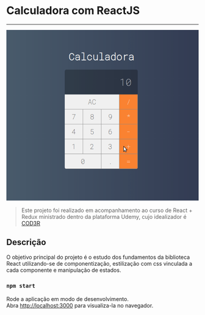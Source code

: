 # Calculadora com ReactJS

---

[![Foto do projeto](./src/md/calculadora_md.gif)](https://diglopes.github.io/calculadora-react)

> Este projeto foi realizado em acompanhamento ao curso de React + Redux ministrado dentro da plataforma Udemy, cujo idealizador é [COD3R](https://www.cod3r.com.br/)

## Descrição

O objetivo principal do projeto é o estudo dos fundamentos da biblioteca React utilizando-se de componentização, estilização com css vinculada a cada componente e manipulação de estados.

### `npm start`

Rode a aplicação em modo de desenvolvimento. <br>
Abra [http://localhost:3000](http://localhost:3000) para visualiza-la no navegador.

